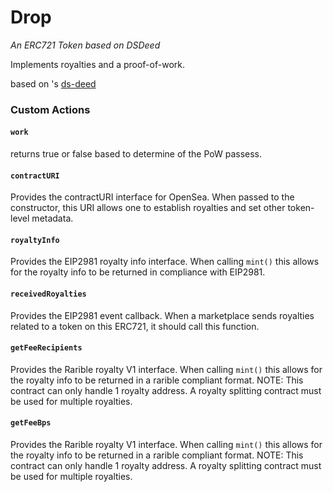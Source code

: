 # Drop

_An ERC721 Token based on DSDeed_

Implements royalties and a proof-of-work.

based on 's [ds-deed](https://github.com/brianmcmichael/ds-deed.git)

### Custom Actions

#### `work`
returns true or false based to determine of the PoW passess.

#### `contractURI`
Provides the contractURI interface for OpenSea. When passed to the constructor,
this URI allows one to establish royalties and set other token-level metadata.

#### `royaltyInfo`
Provides the EIP2981 royalty info interface.  When calling `mint()` this
allows for the royalty info to be returned in compliance with EIP2981. 

#### `receivedRoyalties`
Provides the EIP2981 event callback.  When a marketplace sends royalties related
to a token on this ERC721, it should call this function.

#### `getFeeRecipients`
Provides the Rarible royalty V1 interface.  When calling `mint()` this
allows for the royalty info to be returned in a rarible compliant format.
NOTE: This contract can only handle 1 royalty address.  A royalty splitting
contract must be used for multiple royalties.

#### `getFeeBps`
Provides the Rarible royalty V1 interface.  When calling `mint()` this
allows for the royalty info to be returned in a rarible compliant format.
NOTE: This contract can only handle 1 royalty address.  A royalty splitting
contract must be used for multiple royalties.